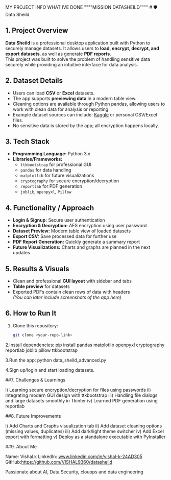 MY PROJECT INFO WHAT IVE DONE """"MISSION DATASHEILD""""
               # 🛡️ Data Sheild

## 1. Project Overview
**Data Sheild** is a professional desktop application built with Python to securely manage datasets. It allows users to **load, encrypt, decrypt, and export datasets**, as well as generate **PDF reports**.  
This project was built to solve the problem of handling sensitive data securely while providing an intuitive interface for data analysis.

## 2. Dataset Details
- Users can load **CSV** or **Excel** datasets.  
- The app supports **previewing data** in a modern table view.  
- Cleaning options are available through Python pandas, allowing users to work with clean data for analysis or reporting.  
- Example dataset sources can include: [Kaggle](https://www.kaggle.com/datasets) or personal CSV/Excel files.  
- No sensitive data is stored by the app; all encryption happens locally.

## 3. Tech Stack
- **Programming Language:** Python 3.x  
- **Libraries/Frameworks:**  
  - `ttkbootstrap` for professional GUI  
  - `pandas` for data handling  
  - `matplotlib` for future visualizations  
  - `cryptography` for secure encryption/decryption  
  - `reportlab` for PDF generation  
  - `joblib`, `openpyxl`, `Pillow`  

## 4. Functionality / Approach
- **Login & Signup:** Secure user authentication  
- **Encryption & Decryption:** AES encryption using user password  
- **Dataset Preview:** Modern table view of loaded datasets  
- **Export CSV:** Save processed data for further use  
- **PDF Report Generation:** Quickly generate a summary report  
- **Future Visualizations:** Charts and graphs are planned in the next updates  

## 5. Results & Visuals
- Clean and professional **GUI layout** with sidebar and tabs  
- **Table preview** for datasets  
- Exported PDFs contain clean rows of data with headers  
*(You can later include screenshots of the app here)*

## 6. How to Run It
1. Clone this repository:  
   ```bash
   git clone <your-repo-link>
   
2.Install dependencies:
pip install pandas matplotlib openpyxl cryptography reportlab joblib pillow ttkbootstrap


3.Run the app:
python data_sheild_advanced.py

4.Sign up/login and start loading datasets.

##7. Challenges & Learnings

i) Learning secure encryption/decryption for files using passwords
ii) Integrating modern GUI design with ttkbootstrap
iii) Handling file dialogs and large datasets smoothly in Tkinter
iv) Learned PDF generation using reportlab

##8. Future Improvements

i) Add Charts and Graphs visualization tab
ii) Add dataset cleaning options (missing values, duplicates)
iii) Add dark/light theme switcher
iv) Add Excel export with formatting
v) Deploy as a standalone executable with PyInstaller

##9. About Me

Name: Vishal.k
LinkedIn: www.linkedin.com/in/vishal-k-24AD305
GitHub:https://github.com/VISHAL9360/datasheild

Passionate about AI, Data Security, clouops and data engineering
